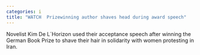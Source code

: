 ```yaml
---
categories: i
title: "WATCH  Prizewinning author shaves head during award speech"
---
```

Novelist Kim De L´Horizon used their acceptance speech after winning the German Book Prize to shave their hair in solidarity with women protesting in Iran.